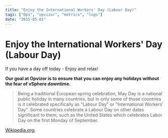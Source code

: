 ```yaml
---
title: "Enjoy the International Workers' Day (Labour Day)"
tags: ["Ops", "opvizor", "metrics", "logs"]
date: "2015-05-01"
---
```


# Enjoy the International Workers' Day (Labour Day)

If you have a day off today - Enjoy and relax!

**Our goal at Opvizor is to ensure that you can enjoy any holidays without the fear of vSphere downtime.**

> Being a traditional European spring celebration, May Day is a national public holiday in many countries, but in only some of those countries is it celebrated specifically as "Labour Day" or "International Workers' Day". Some countries celebrate a Labour Day on other dates significant to them, such as the United States which celebrates Labor Day on the first Monday of September.

[Wikipedia.org:](http://en.wikipedia.org/wiki/International_Workers%27_Day)
